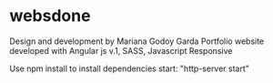 # websdone

Design and development by Mariana Godoy Garda
Portfolio website developed with Angular js v.1, SASS, Javascript
Responsive 

Use npm install to install dependencies
start: "http-server start"
